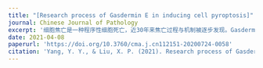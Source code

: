 ```yaml
---
title: "[Research process of Gasdermin E in inducing cell pyroptosis]"
journal: Chinese Journal of Pathology
excerpt: '细胞焦亡是一种程序性细胞死亡，近30年来焦亡过程与机制被逐步发现。Gasdermin家族介导了细胞焦亡，其中Gasdermin D（GSDMD）和Gasdermin E（GSDME）是焦亡的主要执行蛋白。GSDME可被活化的含半胱氨酸的天冬氨酸蛋白水解酶-3（Caspase-3）和丝氨酸蛋白酶颗粒酶B切割，释放可以诱导焦亡的N端片段，Caspase-3的活化通路则各有不同。本文将对GSDME与细胞焦亡的相关作用机制进行综述，增加对于Gasdermin E诱导细胞焦亡的认识，为癌症的治疗与预后提供新的视角。'
date: 2021-04-08
paperurl: 'https://doi.org/10.3760/cma.j.cn112151-20200724-0058'
citation: 'Yang, Y. Y., & Liu, X. P. (2021). Research process of Gasdermin E in inducing cell pyroptosis. Zhonghua bing li xue za zhi= Chinese journal of pathology, 50(4), 421-424.'
---
```

